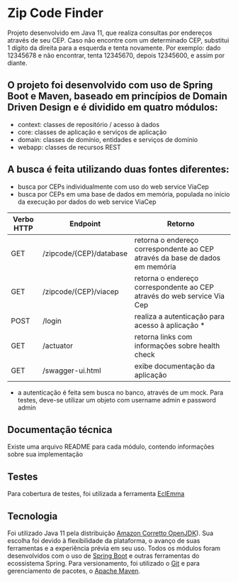 # Zip Code Finder

Projeto desenvolvido em Java 11, que realiza consultas por endereços através de seu CEP. Caso não encontre com um determinado CEP, substitui 1 dígito da direita para a esquerda e tenta novamente. Por exemplo: dado 12345678 e não encontrar, tenta 12345670, depois 12345600, e assim por diante.

## O projeto foi desenvolvido com uso de Spring Boot e Maven, baseado em princípios de Domain Driven Design e é dividido em quatro módulos:

* context: classes de repositório / acesso à dados
* core: classes de aplicação e serviços de aplicação
* domain: classes de domínio, entidades e serviços de domínio
* webapp: classes de recursos REST

## A busca é feita utilizando duas fontes diferentes: 
* busca por CEPs individualmente com uso do web service ViaCep
* busca por CEPs em uma base de dados em memória, populada no início da execução por dados do web service ViaCep

| Verbo HTTP  | Endpoint                      | Retorno                                                                        |
|-------------|-------------------------------|--------------------------------------------------------------------------------|
| GET         | /zipcode/{CEP}/database       | retorna o endereço correspondente ao CEP através da base de dados em memória   |
| GET         | /zipcode/{CEP}/viacep         | retorna o endereço correspondente ao CEP através do web service Via Cep        |
| POST        | /login                        | realiza a autenticação para acesso à aplicação *                               |
| GET         | /actuator                     | retorna links com informações sobre health check                               |
| GET         | /swagger-ui.html              | exibe documentação da aplicação                                                |

* a autenticação é feita sem busca no banco, através de um mock. Para testes, deve-se utilizar um objeto com username admin e password admin

## Documentação técnica

Existe uma arquivo README para cada módulo, contendo informações sobre sua implementação

## Testes

Para cobertura de testes, foi utilizada a ferramenta [EclEmma](https://www.eclemma.org/)

## Tecnologia

Foi utilizado Java 11 pela distribuição [Amazon Corretto OpenJDK](https://aws.amazon.com/corretto/)). Sua escolha foi devido à flexibilidade da plataforma, o avanço de suas ferramentas e a experiência prévia em seu uso. Todos os módulos foram desenvolvidos com o uso de [Spring Boot](https://spring.io/projects/spring-boot) e outras ferramentas do ecossistema Spring. Para versionamento, foi utilizado o [Git](https://git-scm.com/) e para gerenciamento de pacotes, o [Apache Maven](https://maven.apache.org/).
